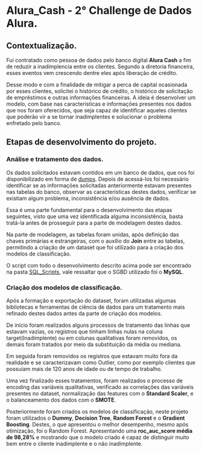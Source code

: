# Alura_Cash - 2° Challenge de Dados Alura.

## Contextualização.
Fui contratado como pessoa de dados pelo banco digital **Alura Cash** a fim de reduzir a inadimplencia entre os clientes. Segundo a diretoria financeira, esses eventos vem crescendo dentre eles após liberação de crédito.

Desse modo e com a finalidade de mitigar a perca de capital ocasionada por esses clientes, solicitei o histórico de crédito, o histórico de solicitação de empréstimos e outras informações financeiras. A ideia é desenvolver um modelo, com base nas características e informações presentes nos dados que nos foram oferecidos, que seja capaz de identificar aqueles clientes que poderão vir a se tornar inadimplentes e solucionar o problema enfretado pelo banco.

## Etapas de desenvolvimento do projeto.
### Análise e tratamento dos dados. 
Os dados solicitados estavam contidos em um banco de dados, que nos foi disponibilizado em forma de [dumps](https://github.com/MateusSampaio1/Alura_Cash/tree/main/Dados/Dump). Depois de acessá-los foi necessário identificar se as informações solicitadas anteriormente estavam presentes nas tabelas do banco, observar as características destes dados, verificar se existiam algum problema, inconsistência e/ou ausência de dados.

Essa é uma parte fundamental para o desenvolvimento das etapas seguintes, visto que uma vez identificada alguma inconsistência, basta tratá-la antes de prosseguir para a parte de modelagem destes dados.

Na parte de modelagem, as tabelas foram unidas, após definição das chaves primárias e estrangeiras,  com o auxílio do **Join** entre as tabelas, permitindo a criação de um dataset que foi utilizado para a criação dos modelos de classificação.

O script com todo o desenvolvimento descrito acima pode ser encontrado na pasta [SQL_Scripts](https://github.com/MateusSampaio1/Alura_Cash/tree/main/SQL_Scripts), vale ressaltar que o SGBD utilizado foi o **MySQL**. 

### Criação dos modelos de classificação.
Após a formação e exportação do dataset, foram utilizadas algumas bibliotecas e ferramentas de ciência de dados para um tratamento mais refinado destes dados antes da parte de criação dos modelos. 

De início foram realizados alguns processos de tratamento das linhas que estavam vazias, os registros que tinham linhas nulas na coluna target(Inadimplente) ou em colunas qualitativas foram removidos, os demais foram tratados por meio da substituição da média ou mediana.

Em seguida foram removidos os registros que estavam muito fora da realidade e se caracterizavam como Outlier, como por exemplo clientes que possuíam mais de 120 anos de idade ou de tempo de trabalho.

Uma vez finalizado esses tratamentos, foram realizados o processo de encoding das variáveis qualitativas, verificado as correlações das variáveis presentes no dataset, normalização das features com o **Standard Scaler**,  e o balanceamento dos dados com o **SMOTE**.

Posteriormente foram criados os modelos de classificação, neste projeto foram utilizados o **Dummy**, **Decision Tree**, **Random Forest** e o **Gradient Boosting**. Destes, o que apresentou o melhor desempenho, mesmo após otimização, foi o Random Forest. Apresentando uma **roc_auc_score média de 98,28%** e mostrando que o modelo criado é capaz de distinguir muito bem entre o cliente inadimplente e o não inadimplente.
